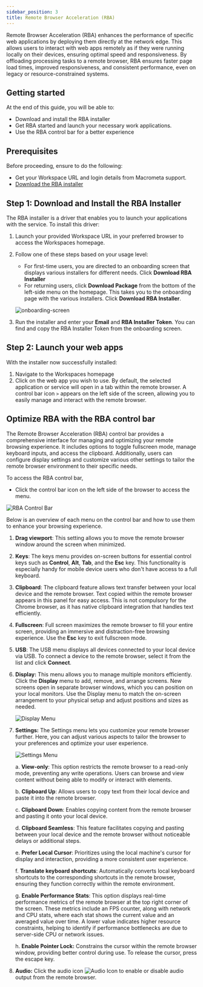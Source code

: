 ```yaml
---
sidebar_position: 3
title: Remote Browser Acceleration (RBA)
---
```


Remote Browser Acceleration (RBA) enhances the performance of specific web applications by deploying them directly at the network edge. This allows users to interact with web apps remotely as if they were running locally on their devices, ensuring optimal speed and responsiveness. By offloading processing tasks to a remote browser, RBA ensures faster page load times, improved responsiveness, and consistent performance, even on legacy or resource-constrained systems.

## Getting started

At the end of this guide, you will be able to:

- Download and install the RBA installer
- Get RBA started and launch your necessary work applications.
- Use the RBA control bar for a better experience

## Prerequisites

Before proceeding, ensure to do the following:

- Get your Workspace URL and login details from Macrometa support.
- [Download the RBA installer](#step-1-download-and-install-the-rba-installer)

## Step 1: Download and Install the RBA Installer

The RBA installer is a driver that enables you to launch your applications with the service. To install this driver:

1. Launch your provided Workspace URL in your preferred browser to access the Workspaces homepage.
1. Follow one of these steps based on your usage level:
    - For first-time users, you are directed to an onboarding screen that displays various installers for different needs. Click **Download RBA Installer**
    - For returning users, click **Download Package** from the bottom of the left-side menu on the homepage. This takes you to the onboarding page with the various installers. Click **Download RBA Installer**.
    
    ![onboarding-screen](/img/workspaces/onboarding-screen.png)
1. Run the installer and enter your **Email** and **RBA Installer Token**. You can find and copy the RBA Installer Token from the onboarding screen.

## Step 2: Launch your web apps

With the installer now successfully installed:

1. Navigate to the Workspaces homepage
1. Click on the web app you wish to use. By default, the selected application or service will open in a tab within the remote browser. A control bar icon `>` appears on the left side of the screen, allowing you to easily manage and interact with the remote browser.

## Optimize RBA with the RBA control bar

The Remote Browser Acceleration (RBA) control bar provides a comprehensive interface for managing and optimizing your remote browsing experience. It includes options to toggle fullscreen mode, manage keyboard inputs, and access the clipboard. Additionally, users can configure display settings and customize various other settings to tailor the remote browser environment to their specific needs.

To access the RBA control bar,

- Click the control bar icon on the left side of the browser to access the menu.

![RBA Control Bar](/img/workspaces/control-bar.png)

Below is an overview of each menu on the control bar and how to use them to enhance your browsing experience.

1. **Drag viewport**: This setting allows you to move the remote browser window around the screen when minimized.

2. **Keys**: The keys menu provides on-screen buttons for essential control keys such as **Control**, **Alt**, **Tab**, and the **Esc** key. This functionality is especially handy for mobile device users who don't have access to a full keyboard.

3. **Clipboard**: The clipboard feature allows text transfer between your local device and the remote browser. Text copied within the remote browser appears in this panel for easy access. This is not compulsory for the Chrome browser, as it has native clipboard integration that handles text efficiently.

4. **Fullscreen**: Full screen maximizes the remote browser to fill your entire screen, providing an immersive and distraction-free browsing experience. Use the **Esc** key to exit fullscreen mode.

5. **USB**: The USB menu displays all devices connected to your local device via USB. To connect a device to the remote browser, select it from the list and click **Connect**.

6. **Display:** This menu allows you to manage multiple monitors efficiently. Click the **Display** menu to add, remove, and arrange screens. New screens open in separate browser windows, which you can position on your local monitors. Use the Display menu to match the on-screen arrangement to your physical setup and adjust positions and sizes as needed.

   ![Display Menu](/img/workspaces/display-menu.png)
7. **Settings:** The Settings menu lets you customize your remote browser further. Here, you can adjust various aspects to tailor the browser to your preferences and optimize your user experience.

   ![Settings Menu](/img/workspaces/rba-settings.png)

   a. **View-only**: This option restricts the remote browser to a read-only mode, preventing any write operations. Users can browse and view content without being able to modify or interact with elements.

   b. **Clipboard Up**: Allows users to copy text from their local device and paste it into the remote browser.

   c. **Clipboard Down**: Enables copying content from the remote browser and pasting it onto your local device.

   d. **Clipboard Seamless**: This feature facilitates copying and pasting between your local device and the remote browser without noticeable delays or additional steps.

   e. **Prefer Local Cursor**: Prioritizes using the local machine's cursor for display and interaction, providing a more consistent user experience.

   f. **Translate keyboard shortcuts**: Automatically converts local keyboard shortcuts to the corresponding shortcuts in the remote browser, ensuring they function correctly within the remote environment.

   g. **Enable Performance Stats**: This option displays real-time performance metrics of the remote browser at the top right corner of the screen. These metrics include an FPS counter, along with network and CPU stats, where each stat shows the current value and an averaged value over time. A lower value indicates higher resource constraints, helping to identify if performance bottlenecks are due to server-side CPU or network issues.

   h. **Enable Pointer Lock:** Constrains the cursor within the remote browser window, providing better control during use. To release the cursor, press the escape key.

8. **Audio:** Click the audio icon ![Audio Icon](/img/workspaces/audio-icon.png) to enable or disable audio output from the remote browser.